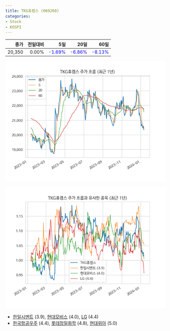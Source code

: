 ```yaml
---
title: TKG휴켐스 (069260)
categories:
- Stock
- KOSPI
---
```


|종가|전일대비|5일|20일|60일|
|---:|-------:|--:|---:|---:|
|20,350|0.00%|<span style="color: blue">-1.69%</span>|<span style="color: blue">-6.86%</span>|<span style="color: blue">-8.13%</span>|


<!-- more -->

![069260](/assets/images/stock/069260.png)

![069260](/assets/images/stock/069260_sim.png)

- [한일시멘트](/300720/) (3.9), [현대모비스](/012330/) (4.0), [LG](/003550/) (4.4)
- [한국항공우주](/047810/) (4.4), [롯데정밀화학](/004000/) (4.8), [현대위아](/011210/) (5.0)